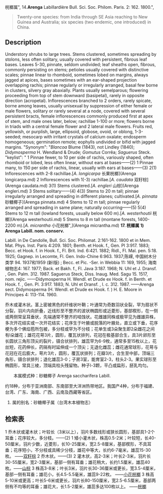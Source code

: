 桄榔属",
14.**Arenga** Labillardière Bull. Sci. Soc. Philom. Paris. 2: 162. 1800.",

> Twenty-one species: from India through SE Asia reaching to New Guinea and Australia; six species (two endemic, one introduced) in China.

## Description
Understory shrubs to large trees. Stems clustered, sometimes spreading by stolons, less often solitary, usually covered with persistent, fibrous leaf bases. Leaves 5-30, pinnate, seldom undivided; leaf sheaths open, fibrous, commonly persisting on stems; petioles usually covered with distinctive scales; pinnae linear to rhomboid, sometimes lobed on margins, always jagged at apices, bases sometimes with an ear-shaped projection overlapping rachis; pinnae regularly or irregularly arranged, basal few borne in clusters, silvery gray abaxially. Plants usually semelparous; flowering proceeding from top of stem downward (basipetal), rarely in opposite direction (acropetal). Inflorescences branched to 2 orders, rarely spicate, borne among leaves, usually unisexual by suppression of either female or male flowers, solitary or rarely several at a node, covered with several persistent bracts, female inflorescences commonly produced first at apex of stem, and male ones later, below; rachillae 1-100 or more; flowers borne in triads with a central female flower and 2 lateral male flowers. Fruits red, yellowish, or purplish, large, ellipsoid, globose, ovoid, or oblong, 1-3-seeded; mesocarp with irritant crystals of calcium oxalate; endosperm homogeneous; germination remote; eophylls undivided or bifid with jagged margins.
  "Synonym": "*Blancoa* Blume (1843), not Lindley (1840); *Didymosperma* H. Wendland &amp; Drude; *Gomutus* Corrêa; *Saguerus* Steck.
  "keylist": "
1 Pinnae fewer, to 10 per side of rachis, variously shaped, often rhomboid or lobed, less often linear, without ears at bases——(2)
1 Pinnae many, to 150 per side of rachis, linear, usually with ears at bases——(3)
2(1) Inflorescences with 2-8 rachillae.[*A. longicarpa* 长果桄榔](Arenga longicarpa.md)
2 Inflorescences with 1(-3) rachillae.[*A. caudata* 双籽棕](Arenga caudata.md)
3(1) Stems clustered.[*A. engleri* 山棕](Arenga engleri.md)
3 Stems solitary——(4)
4(3) Stems to 20 m tall; pinnae irregularly arranged and spreading in different planes; cultivated.[*A. pinnata* 砂糖椰子](Arenga pinnata.md)
4 Stems to 12 m tall; pinnae regularly arranged and spreading in same plane; naturally occurring——(5)
5(4) Stems to 12 m tall (lowland forests, usually below 600 m).[*A. westerhoutii* 桄榔](Arenga westerhoutii.md)
5 Stems to 8 m tall (montane forests, 1400-2200 m).[*A. micrantha* 小花桄榔",](Arenga micrantha.md)
**17. 桄榔属 1) Arenga Labill. nom. conserv.**

Labill. in De Candolle, Bull. Sci. Soc. Philomat. 2:161-162. 1800 et in Mem. Mat. Phys. Inst. Paris 4:209. 1801; Benth. et Hook. f., Gen. Pl 3:917. 1883; Becc. et Hook. f. in Hook. f., Fl. Brit. Ind. 6:421. 1882; Ridl., Fl. Mal. pen. 5:18. 1925; Gagnep. in Lecomte, Fl. Gen. Indo-Chine 6:963. 1937;陈嵘, 中国树木分类学 94. 1937和1959 (新l版) ; Becc. et Pic. -Ser. in Webbia 11: 169, 1955; 海南植物志4: 167. 1977; Back. et Bakh. f., Fl. Java 3:187. 1968; N. Uhl et J. Dransf. , Gen. Palm. 312. 1987. Saguerus Steck, Diss. Inaug. Med. Sagu 15. 1517, nom. rejic. ——Didymosperma H. Wendl. et Drude ex Hook. f. in Benth. et Hook. f. , Gen. Pl. 3:917. 1883; N. Uhl et Dransf. , l. c. 312. 1987. ——Arenga sect. Didymosperma (H. Wendl. et Drude ex Hook. f. ) H. E. Moore in Principes 4: 113-114. 1960.

乔木或灌木状。茎上密被黑色的纤维状叶鞘；叶通常为奇数羽状全裂，罕为扇状不分裂，羽片内向折叠，近线形至不整齐的波状椭圆形或近菱形，基部楔形，在一侧或两侧常呈耳垂状，先端通常不整齐的啮蚀状。花雌雄同株或极罕见为雌雄异株，多次开花结实或一次开花结实；花序生于叶腋或脱落的叶腋处，直立或下垂，花序梗为多个佛焰苞所包被，多分枝或罕为不分枝；花单生或3朵聚生即2朵雌花之间有l朵雄花；雄花花萼3片，圆形，覆瓦状排列，花冠在极基部合生，具3片卵形至长圆状三角形顶尖的裂片，镊合状排列，雄蕊罕为6-9枚，通常多至15枚以上，花丝短，花药伸长，药隔有时延伸成一个顶尖；无退化雌蕊；雌花通常球形，花萼与花冠在花后膨大，萼片3片，圆形，覆瓦状排列；花瓣3片，合生至中部，顶端三角形，镊合状排列；退化雄蕊3-0；子房3室，能育室2-3，柱头2-3。果实球形至椭圆形，常具三棱，顶端具柱头残留物。种子l-3颗，平凸或扁形，胚乳均匀。
<p style='text-indent:28px'>本属模式种：砂糖椰子 Arenga saccharifera Labill.

约18种，分布于亚洲南部、东南部至大洋洲热带地区。我国产4种，分布于福建、台湾、广东、海南、广西、云南及西藏等省区。

1) 属的别名：砂糖椰子属（台湾木本植物志）

## 检索表

1 乔木状或灌木状；叶较长（3米以上），羽片多数线形或狭长圆形，基部具1-2个耳垂；花序较大，多分枝。——(2)
1 矮小灌木状，株高0.5-2米；叶较短，长40-50厘米，羽片少数，近菱形，长10-25厘米，宽2.5-8厘米，基部楔形，不具耳垂；花序短小，不分枝或具稀少分枝，雄花中等大，长约6-7毫米，雄蕊15-30枚。 ——[双籽棕](Arenga%20caudata.md)
2 乔木状。——(3)
2 灌木状，高2-3米；叶长2-3米，羽片长30-55厘米，宽2-3厘米，基部一侧有耳垂；雄花稍大，长约1.5厘米，雄蕊40枚。——[山棕](Arenga%20engleri.md)
3 株高3-8米；叶长3米，羽片长30-36厘米或更长，宽3.5-4厘米，基部一侧有耳垂；雄花小，长4.5-5.5毫米，雄蕊9-22枚。 ——[小花桄榔](Arenga%20micrantha.md)
3 株高5-10米或更高；叶长5-6米或更长，羽片长80-150厘米，宽2.5-6.5厘米，基部两侧有不均等的耳垂；雄花大，长1.5-2厘米，雄蕊多达100枚以上。 ——[桄榔](Arenga%20pinnata.md)
